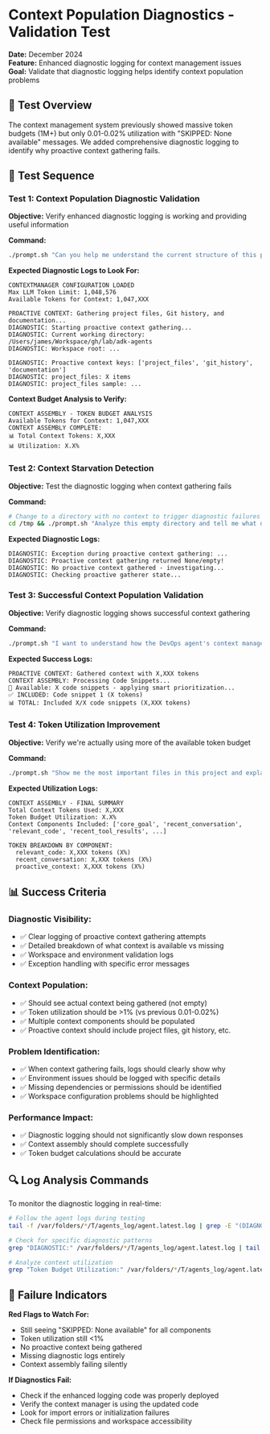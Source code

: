 # Context Population Diagnostics - Validation Test

**Date:** December 2024  
**Feature:** Enhanced diagnostic logging for context management issues  
**Goal:** Validate that diagnostic logging helps identify context population problems

## 🎯 Test Overview

The context management system previously showed massive token budgets (1M+) but only 0.01-0.02% utilization with "SKIPPED: None available" messages. We added comprehensive diagnostic logging to identify why proactive context gathering fails.

## 🧪 Test Sequence

### **Test 1: Context Population Diagnostic Validation**
**Objective:** Verify enhanced diagnostic logging is working and providing useful information

**Command:**
```bash
./prompt.sh "Can you help me understand the current structure of this project? I want to see what files exist and how they're organized."
```

**Expected Diagnostic Logs to Look For:**
```
CONTEXTMANAGER CONFIGURATION LOADED
Max LLM Token Limit: 1,048,576
Available Tokens for Context: 1,047,XXX

PROACTIVE CONTEXT: Gathering project files, Git history, and documentation...
DIAGNOSTIC: Starting proactive context gathering...
DIAGNOSTIC: Current working directory: /Users/james/Workspace/gh/lab/adk-agents
DIAGNOSTIC: Workspace root: ...

DIAGNOSTIC: Proactive context keys: ['project_files', 'git_history', 'documentation']
DIAGNOSTIC: project_files: X items
DIAGNOSTIC: project_files sample: ...
```

**Context Budget Analysis to Verify:**
```
CONTEXT ASSEMBLY - TOKEN BUDGET ANALYSIS
Available Tokens for Context: 1,047,XXX
CONTEXT ASSEMBLY COMPLETE:
📊 Total Context Tokens: X,XXX
📊 Utilization: X.X%
```

### **Test 2: Context Starvation Detection**
**Objective:** Test the diagnostic logging when context gathering fails

**Command:**
```bash
# Change to a directory with no context to trigger diagnostic failures
cd /tmp && ./prompt.sh "Analyze this empty directory and tell me what development opportunities exist here"
```

**Expected Diagnostic Logs:**
```
DIAGNOSTIC: Exception during proactive context gathering: ...
DIAGNOSTIC: Proactive context gathering returned None/empty!
DIAGNOSTIC: No proactive context gathered - investigating...
DIAGNOSTIC: Checking proactive gatherer state...
```

### **Test 3: Successful Context Population Validation**
**Objective:** Verify diagnostic logging shows successful context gathering

**Command:**
```bash
./prompt.sh "I want to understand how the DevOps agent's context management works. Can you explain the architecture and show me the key components?"
```

**Expected Success Logs:**
```
PROACTIVE CONTEXT: Gathered context with X,XXX tokens
CONTEXT ASSEMBLY: Processing Code Snippets...
📝 Available: X code snippets - applying smart prioritization...
✅ INCLUDED: Code snippet 1 (X tokens)
📊 TOTAL: Included X/X code snippets (X,XXX tokens)
```

### **Test 4: Token Utilization Improvement**
**Objective:** Verify we're actually using more of the available token budget

**Command:**
```bash
./prompt.sh "Show me the most important files in this project and explain how they work together. I want a comprehensive overview of the architecture."
```

**Expected Utilization Logs:**
```
CONTEXT ASSEMBLY - FINAL SUMMARY
Total Context Tokens Used: X,XXX
Token Budget Utilization: X.X%
Context Components Included: ['core_goal', 'recent_conversation', 'relevant_code', 'recent_tool_results', ...]

TOKEN BREAKDOWN BY COMPONENT:
  relevant_code: X,XXX tokens (X%)
  recent_conversation: X,XXX tokens (X%)
  proactive_context: X,XXX tokens (X%)
```

## 📊 Success Criteria

### **Diagnostic Visibility:**
- ✅ Clear logging of proactive context gathering attempts
- ✅ Detailed breakdown of what context is available vs missing
- ✅ Workspace and environment validation logs
- ✅ Exception handling with specific error messages

### **Context Population:**
- ✅ Should see actual context being gathered (not empty)
- ✅ Token utilization should be >1% (vs previous 0.01-0.02%)
- ✅ Multiple context components should be populated
- ✅ Proactive context should include project files, git history, etc.

### **Problem Identification:**
- ✅ When context gathering fails, logs should clearly show why
- ✅ Environment issues should be logged with specific details
- ✅ Missing dependencies or permissions should be identified
- ✅ Workspace configuration problems should be highlighted

### **Performance Impact:**
- ✅ Diagnostic logging should not significantly slow down responses
- ✅ Context assembly should complete successfully
- ✅ Token budget calculations should be accurate

## 🔍 Log Analysis Commands

To monitor the diagnostic logging in real-time:

```bash
# Follow the agent logs during testing
tail -f /var/folders/*/T/agents_log/agent.latest.log | grep -E "(DIAGNOSTIC|PROACTIVE CONTEXT|CONTEXT ASSEMBLY|TOKEN BUDGET)"

# Check for specific diagnostic patterns
grep "DIAGNOSTIC:" /var/folders/*/T/agents_log/agent.latest.log | tail -20

# Analyze context utilization
grep "Token Budget Utilization:" /var/folders/*/T/agents_log/agent.latest.log | tail -10
```

## 🚨 Failure Indicators

**Red Flags to Watch For:**
- Still seeing "SKIPPED: None available" for all components
- Token utilization still <1%
- No proactive context being gathered
- Missing diagnostic logs entirely
- Context assembly failing silently

**If Diagnostics Fail:**
- Check if the enhanced logging code was properly deployed
- Verify the context manager is using the updated code
- Look for import errors or initialization failures
- Check file permissions and workspace accessibility 